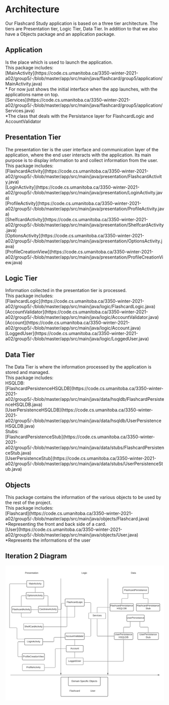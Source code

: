 # Architecture
<p> Our Flashcard Study application is based on a three tier architecture. The tiers are Presentation tier, 
Logic Tier, Data Tier. In addition to that we also have a Objects package and an application package.
</p>

## Application
<p> Is the place which is used to launch the application.<br> 
This package includes:<br>
[MainActivity](https://code.cs.umanitoba.ca/3350-winter-2021-a02/group5/-/blob/master/app/src/main/java/flashcard/group5/application/MainActivity.java) <br>
    * For now just shows the initial interface when the app launches, with the applications name on top.<br>
[Services](https://code.cs.umanitoba.ca/3350-winter-2021-a02/group5/-/blob/master/app/src/main/java/flashcard/group5/application/Services.java) <br>
    *The class that deals with the Persistance layer for FlashcardLogic and AccountValidator
</p>

## Presentation Tier
<p> The presentation tier is the user interface and communication layer of the application, where the 
end user interacts with the application. Its main purpose is to display information to and collect information from the user.<br>
This package includes: <br>
[FlashcardActivity](https://code.cs.umanitoba.ca/3350-winter-2021-a02/group5/-/blob/master/app/src/main/java/presentation/FlashcardActivity.java) <br>
[LoginActivity](https://code.cs.umanitoba.ca/3350-winter-2021-a02/group5/-/blob/master/app/src/main/java/presentation/LoginActivity.java) <br>
[ProfileActivity](https://code.cs.umanitoba.ca/3350-winter-2021-a02/group5/-/blob/master/app/src/main/java/presentation/ProfileActivity.java) <br>
[ShelfcardActivity](https://code.cs.umanitoba.ca/3350-winter-2021-a02/group5/-/blob/master/app/src/main/java/presentation/ShelfcardActivity.java) <br>
[OptionsActivity](https://code.cs.umanitoba.ca/3350-winter-2021-a02/group5/-/blob/master/app/src/main/java/presentation/OptionsActivity.java) <br>
[ProfileCreationView](https://code.cs.umanitoba.ca/3350-winter-2021-a02/group5/-/blob/master/app/src/main/java/presentation/ProfileCreationView.java) <br>
</p>

## Logic Tier
<p> Information collected in the presentation tier is processed.<br>
This package includes:<br>
[FlashcardLogic](https://code.cs.umanitoba.ca/3350-winter-2021-a02/group5/-/blob/master/app/src/main/java/logic/FlashcardLogic.java) <br>
[AccountValidator](https://code.cs.umanitoba.ca/3350-winter-2021-a02/group5/-/blob/master/app/src/main/java/logic/AccountValidator.java) <br>
[Account](https://code.cs.umanitoba.ca/3350-winter-2021-a02/group5/-/blob/master/app/src/main/java/logic/Account.java) <br>
[LoggedUser](https://code.cs.umanitoba.ca/3350-winter-2021-a02/group5/-/blob/master/app/src/main/java/logic/LoggedUser.java) <br>
</p>

## Data Tier
<p> The Data Tier is where the information processed by the application is stored and managed.<br>
This package includes:<br>
HSQLDB:<br>
[FlashcardPersistenceHSQLDB](https://code.cs.umanitoba.ca/3350-winter-2021-a02/group5/-/blob/master/app/src/main/java/data/hsqldb/FlashcardPersistenceHSQLDB.java) <br>
[UserPersistenceHSQLDB](https://code.cs.umanitoba.ca/3350-winter-2021-a02/group5/-/blob/master/app/src/main/java/data/hsqldb/UserPersistenceHSQLDB.java) <br>
Stubs:<br>
[FlashcardPersistenceStub](https://code.cs.umanitoba.ca/3350-winter-2021-a02/group5/-/blob/master/app/src/main/java/data/stubs/FlashcardPersistenceStub.java) <br>
[UserPersistenceStub](https://code.cs.umanitoba.ca/3350-winter-2021-a02/group5/-/blob/master/app/src/main/java/data/stubs/UserPersistenceStub.java) <br>
</p>

## Objects
<p> This package contains the information of the various objects to be used by the rest of the project.<br>
This package includes:<br>
[Flashcard](https://code.cs.umanitoba.ca/3350-winter-2021-a02/group5/-/blob/master/app/src/main/java/objects/Flashcard.java)<br>
    *Representing the front and back side of a card.<br>
[User](https://code.cs.umanitoba.ca/3350-winter-2021-a02/group5/-/blob/master/app/src/main/java/objects/User.java)<br>
    *Represents the informations of the user
</p>

## Iteration 2 Diagram 

![architecture](Architecture_iteration2.png)
